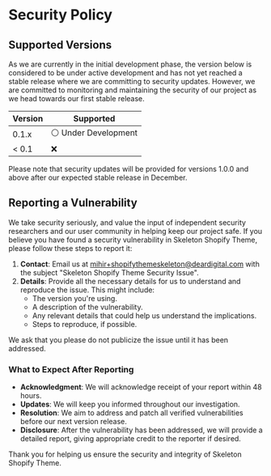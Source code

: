 # Security Policy

## Supported Versions

As we are currently in the initial development phase, the version below is considered to be under active development and has not yet reached a stable release where we are committing to security updates. However, we are committed to monitoring and maintaining the security of our project as we head towards our first stable release.

| Version | Supported          |
| ------- | ------------------ |
| 0.1.x   | :white_circle: Under Development |
| < 0.1   | :x:                |

Please note that security updates will be provided for versions 1.0.0 and above after our expected stable release in December.

## Reporting a Vulnerability

We take security seriously, and value the input of independent security researchers and our user community in helping keep our project safe. If you believe you have found a security vulnerability in Skeleton Shopify Theme, please follow these steps to report it:

1. **Contact**: Email us at [mihir+shopifythemeskeleton@deardigital.com](mailto:mihir+shopifythemeskeleton@deardigital.com) with the subject "Skeleton Shopify Theme Security Issue".
2. **Details**: Provide all the necessary details for us to understand and reproduce the issue. This might include:
   - The version you're using.
   - A description of the vulnerability.
   - Any relevant details that could help us understand the implications.
   - Steps to reproduce, if possible.

We ask that you please do not publicize the issue until it has been addressed.

### What to Expect After Reporting

- **Acknowledgment**: We will acknowledge receipt of your report within 48 hours.
- **Updates**: We will keep you informed throughout our investigation.
- **Resolution**: We aim to address and patch all verified vulnerabilities before our next version release.
- **Disclosure**: After the vulnerability has been addressed, we will provide a detailed report, giving appropriate credit to the reporter if desired.

Thank you for helping us ensure the security and integrity of Skeleton Shopify Theme.
